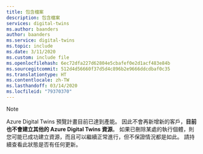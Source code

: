 ```yaml
---
title: 包含檔案
description: 包含檔案
services: digital-twins
ms.author: baanders
author: baanders
ms.service: digital-twins
ms.topic: include
ms.date: 3/11/2020
ms.custom: include file
ms.openlocfilehash: 6ec72dfa227d62804e5cbafef0e2d1acf483e84b
ms.sourcegitcommit: 512d4d56660f37d5d4c896b2e9666ddcdbaf0c35
ms.translationtype: HT
ms.contentlocale: zh-TW
ms.lasthandoff: 03/14/2020
ms.locfileid: "79370370"
---
```

> [!NOTE]
> Azure Digital Twins 預覽計畫目前已達到產能。 因此不會再新增新的客戶，**目前也不會建立其他的 Azure Digital Twins 資源**。 如果已刪除某處的執行個體，則您可能已成功建立資源，而且可以繼續正常進行，但不保證情況都是如此。 請持續查看此狀態是否有任何更新。